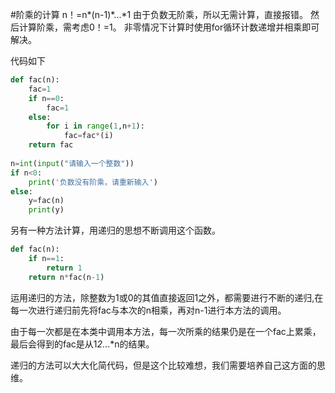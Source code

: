 #阶乘的计算
n！=n*(n-1)*...*1
由于负数无阶乘，所以无需计算，直接报错。
然后计算阶乘，需考虑0！=1。
非零情况下计算时使用for循环计数递增并相乘即可解决。

代码如下
```python
def fac(n):
    fac=1
    if n==0:
        fac=1
    else:
        for i in range(1,n+1):
            fac=fac*(i)
    return fac
    
n=int(input("请输入一个整数"))
if n<0:
    print('负数没有阶乘，请重新输入')
else:
    y=fac(n)
    print(y)
```

另有一种方法计算，用递归的思想不断调用这个函数。
```python
def fac(n):
    if n==1:
        return 1
    return n*fac(n-1)
```
运用递归的方法，除整数为1或0的其值直接返回1之外，都需要进行不断的递归,在每一次进行递归前先将fac与本次的n相乘，再对n-1进行本方法的调用。

由于每一次都是在本类中调用本方法，每一次所乘的结果仍是在一个fac上累乘，最后会得到的fac是从1*2*...*n的结果。

递归的方法可以大大化简代码，但是这个比较难想，我们需要培养自己这方面的思维。